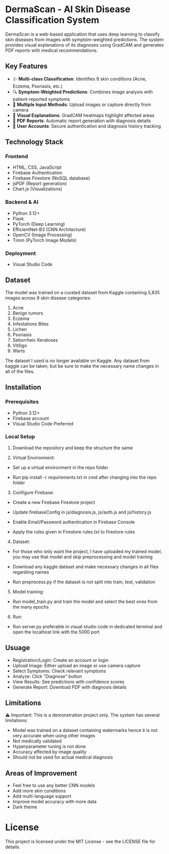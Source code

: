 # DermaScan - AI Skin Disease Classification System

DermaScan is a web-based application that uses deep learning to classify skin diseases from images with symptom-weighted predictions. The system provides visual explanations of its diagnoses using GradCAM and generates PDF reports with medical recommendations.

## Key Features

- 🩺 **Multi-class Classification**: Identifies 9 skin conditions (Acne, Eczema, Psoriasis, etc.)
- 🔍 **Symptom-Weighted Predictions**: Combines image analysis with patient-reported symptoms
- 📸 **Multiple Input Methods**: Upload images or capture directly from camera
- 🎨 **Visual Explanations**: GradCAM heatmaps highlight affected areas
- 📄 **PDF Reports**: Automatic report generation with diagnosis details
- 🔐 **User Accounts**: Secure authentication and diagnosis history tracking

## Technology Stack

### Frontend
- HTML, CSS, JavaScript
- Firebase Authentication
- Firebase Firestore (NoSQL database)
- jsPDF (Report generation)
- Chart.js (Visualizations)

### Backend & AI
- Python 3.12+
- Flask
- PyTorch (Deep Learning)
- EfficientNet-B3 (CNN Architecture)
- OpenCV (Image Processing)
- Timm (PyTorch Image Models)

### Deployment
- Visual Studio Code

## Dataset

The model was trained on a curated dataset from Kaggle containing 5,835 images across 9 skin disease categories:

1. Acne
2. Benign tumors
3. Eczema
4. Infestations Bites
5. Lichen
6. Psoriasis
7. Seborrheic Keratoses
8. Vitiligo
9. Warts

The dataset I used is no longer available on Kaggle. Any dataset from kaggle can be taken, but be sure to make the necessary name changes in all of the files.


## Installation

### Prerequisites
- Python 3.12+
- Firebase account
- Visual Studio Code Preferred

### Local Setup

1. Download the repository and keep the structure the same

2. Virtual Environment:

  - Set up a virtual environment in the repo folder 

  - Run pip install -r requirements.txt in cmd after changing into the repo folder

3. Configure Firebase:

  - Create a new Firebase Firestore project

  - Update firebaseConfig in js/diagnosis.js, js/auth.js and js/history.js

  - Enable Email/Password authentication in Firebase Console

  - Apply the rules given in Firestore rules.txt to firestore rules

4. Dataset:

  - For those who only want the project, I have uploaded my trained model, you may use that model and skip preprocessing and model training
  
  - Download any kaggle dataset and make necessary changes in all files regardiing names

  - Run preprocess.py if the dataset is not split into train, test, validation

5. Model training:

  - Run model_train.py and train the model and select the best ones from the many epochs

6. Run:

  - Run server.py preferable in visual studio code in dedicated terminal and open the localhost link with the 5000 port
   
## Usuage

- Registration/Login: Create an account or login
- Upload Image: Either upload an image or use camera capture
- Select Symptoms: Check relevant symptoms
- Analyze: Click "Diagnose" button
- View Results: See predictions with confidence scores
- Generate Report: Download PDF with diagnosis details

## Limitations

⚠️ Important: This is a demonstration project only. The system has several limitations:
- Model was trained on a dataset containing watermarks hence it is not very accurate when using other images
- Not medically validated
- Hyperparameter tuning is not done
- Accuracy affected by image quality
- Should not be used for actual medical diagnosis

## Areas of Improvement

- Feel free to use any better CNN models
- Add more skin conditions
- Add multi-language support
- Improve model accuracy with more data
- Dark theme

# License
This project is licensed under the MIT License - see the LICENSE file for details.
